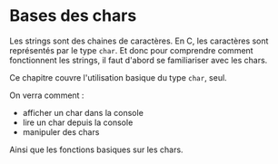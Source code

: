 # Bases des chars

Les strings sont des chaines de caractères. En C, les caractères sont représentés par le type `char`. Et donc pour comprendre comment fonctionnent les strings, il faut d'abord se familiariser avec les chars.

Ce chapitre couvre l'utilisation basique du type `char`, seul.

On verra comment :
- afficher un char dans la console
- lire un char depuis la console
- manipuler des chars

Ainsi que les fonctions basiques sur les chars.
